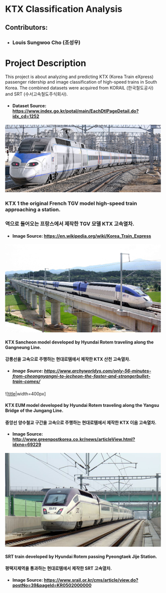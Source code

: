 # KTX Classification Analysis
## Contributors:
- ### Louis Sungwoo Cho (조성우)

# Project Description
This project is about analyzing and predicting KTX (Korea Train eXpress) passenger ridership and image classification of high-speed trains in South Korea. The combined datasets were acquired from KORAIL (한국철도공사) and SRT (수서고속철도주식회사). 

- #### Dataset Source: https://www.index.go.kr/potal/main/EachDtlPageDetail.do?idx_cd=1252

![title](images/ktx_one.png)
### KTX 1 the original French TGV model high-speed train approaching a station.
### 역으로 들어오는 프랑스에서 제작한 TGV 모델 KTX 고속열차.
- #### Image Source: https://en.wikipedia.org/wiki/Korea_Train_Express

![title](images/ktx_sancheon.png)
#### KTX Sancheon model developed by Hyundai Rotem traveling along the Gangneung Line.
#### 강릉선을 고속으로 주행하는 현대로템에서 제작한 KTX 산천 고속열차.
- ##### Image Source: https://www.archyworldys.com/only-56-minutes-from-cheongnyangni-to-jecheon-the-faster-and-strongerbullet-train-comes/

![[title](images/ktx_eum.png)|width=400px]  
#### KTX EUM model developed by Hyundai Rotem traveling along the Yangsu Bridge of the Jungang Line.
#### 중앙선 양수철교 구간을 고속으로 주행하는 현대로템에서 제작한 KTX 이음 고속열차.
- #### Image Source: http://www.greenpostkorea.co.kr/news/articleView.html?idxno=69229

![title](images/srt_train.png)
#### SRT train developed by Hyundai Rotem passing Pyeongtaek Jije Station. 
#### 평택지제역을 통과하는 현대로템에서 제작한 SRT 고속열차.
- #### Image Source: https://www.srail.or.kr/cms/article/view.do?postNo=39&pageId=KR0502000000
